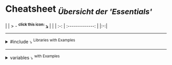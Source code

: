 <!-------------------------------------------------------- CHEAT SHEET -------------------------------------------------------->
# **Cheatsheet** *<sub>Übersicht der 'Essentials'</sub>*
|    |   > - <sup>**click this icon:</sup> [⤵](https://github.com/IxI-Enki/IxI-Enki/blob/main/.dev/documents/%5BC%5D%20Cheat%20Sheet.md)**  |   |
| :-: | :-------------: | |:-:|


---

<details>
  <summary> #include ⤵ <sup>Libraries with Examples</sup></summary>
   <!----------------------------------------------------------------------------------->
   <details><summary> stdio.h ⤵ <sup>Bibliothek stellt Funktionen für Ein- und Ausgabe (Input/Output) zur Verfügung</sup> </summary>
     
   ### **Input/Output:**
   - printf: Formatierte Ausgabe auf die Konsole  
   - scanf: Formatierte Eingabe von der Konsole  
   - getchar: Ein Zeichen von der Konsole einlesen  
   - putchar: Ein Zeichen auf die Konsole ausgeben  
   - puts: Eine Zeichenkette gefolgt von einem Zeilenumbruch ausgeben  
   - gets (veraltet und unsicher): Eine Zeichenkette von der Konsole einlesen  
   - fgets: Eine Zeichenkette von der Konsole einlesen (sicherer als gets)

   <sub><sup>
   ---
   </sup></sub>
   ### **Dateioperationen:**   
   - fopen: Eine Datei öffnen  
   - fclose: Eine Datei schließen  
   - fprintf: Formatierte Ausgabe in eine Datei  
   - fscanf: Formatierte Eingabe von einer Datei  
   - fgetc: Ein Zeichen aus einer Datei lesen  
   - fputc: Ein Zeichen in eine Datei schreiben  
   - fgets: Eine Zeichenkette aus einer Datei lesen  
   - fputs: Eine Zeichenkette in eine Datei schreiben  
   
   <sub><sup>
   ---
   </sup></sub>
   ### **Datei-Positionierung:**  
   - fseek: Die Position in einer Datei setzen  
   - ftell: Die aktuelle Position in einer Datei abrufen  
   - rewind: Die Position in eine Datei auf den Anfang setzen  
   
   <sub><sup>
   ---
   </sup></sub>
   ### **Eingabe/Ausgabe mit Zeichenketten:**  
   - sprintf: Formatierte Ausgabe in eine Zeichenkette  
   - sscanf: Formatierte Eingabe von einer Zeichenkette  

   <sub><sup>
   ---
   </sup></sub>
   ### **Fehlerbehandlung:**  
   - perror: Eine Fehlermeldung ausgeben, basierend auf der zuletzt aufgetretenen Fehlermeldung  
   - feof: Überprüfen, ob das Ende einer Datei erreicht wurde  
   - ferror: Überprüfen, ob ein Fehler beim Lesen/Schreiben aufgetreten ist  
   <sub><sup>
   ---
   </sup></sub>
   ### **Flushing:**  
   - fflush: Den Puffer (Buffer) für eine Datei leeren  

   <sub><sup>
   ---
   </sup></sub>
   ### **Standard-Datei-Zeiger:**  
   - stdin: Standard-Eingabe (Tastatur)  
   - stdout: Standard-Ausgabe (Bildschirm)  
   - stderr: Standard-Fehlerausgabe (Bildschirm)  

   <sub><sup>
   ---
   </sup></sub>
   *Dies ist keine vollständige Liste, aber sie enthält einige der grundlegenden Funktionen, die in der <stdio.h>-Bibliothek definiert sind. 
   Es ist wichtig zu beachten, dass einige Funktionen als veraltet gelten (wie gets) und aus Sicherheitsgründen vermieden werden sollten.
   Stattdessen sollten sicherere Alternativen wie fgets verwendet werden.*

   </details>
   
  <sub><sup>
  ---
  </sup></sub>
  <!----------------------------------------------------------------------------------->
  <details><summary> string.h ⤵ <sup>Bibliothekn zur string-Bearbeitung: </summary>

   ### **string:**
   - test
   - 

   
   </details>
</details>
    
<!--                        
//¯¯¯¯¯¯¯¯¯¯¯¯¯¯¯¯¯¯¯¯¯¯¯¯¯¯¯¯¯¯¯¯¯¯¯¯¯¯¯¯¯¯¯¯¯¯¯¯¯¯¯¯¯¯¯¯¯¯¯¯¯¯¯¯¯¯¯¯¯¯¯¯¯¯¯¯¯¯¯¯¯¯¯¯¯¯¯¯¯¯¯¯¯¯¯//  
#include <string.h>          //  String manipulation functions  
                             //  ->                 
//¯¯¯¯¯¯¯¯¯¯¯¯¯¯¯¯¯¯¯¯¯¯¯¯¯¯¯¯¯¯¯¯¯¯¯¯¯¯¯¯¯¯¯¯¯¯¯¯¯¯¯¯¯¯¯¯¯¯¯¯¯¯¯¯¯¯¯¯¯¯¯¯¯¯¯¯¯¯¯¯¯¯¯¯¯¯¯¯¯¯¯¯¯¯¯//  
#include <stdlib.h>          //  Standard Library functions:  
                             //  ->             malloc, free, rand, srand, exit,...  
//¯¯¯¯¯¯¯¯¯¯¯¯¯¯¯¯¯¯¯¯¯¯¯¯¯¯¯¯¯¯¯¯¯¯¯¯¯¯¯¯¯¯¯¯¯¯¯¯¯¯¯¯¯¯¯¯¯¯¯¯¯¯¯¯¯¯¯¯¯¯¯¯¯¯¯¯¯¯¯¯¯¯¯¯¯¯¯¯¯¯¯¯¯¯¯//  
#include <math.h>            //  Mathematical functions:  
                             //  ->             sqrt, pow, sin, cos, tan,...  
//¯¯¯¯¯¯¯¯¯¯¯¯¯¯¯¯¯¯¯¯¯¯¯¯¯¯¯¯¯¯¯¯¯¯¯¯¯¯¯¯¯¯¯¯¯¯¯¯¯¯¯¯¯¯¯¯¯¯¯¯¯¯¯¯¯¯¯¯¯¯¯¯¯¯¯¯¯¯¯¯¯¯¯¯¯¯¯¯¯¯¯¯¯¯¯//  
#include <ctype.h>           //  Character handling functions:  
                             //  ->             isalpha, isdigit, tolower, toupper,...  
//¯¯¯¯¯¯¯¯¯¯¯¯¯¯¯¯¯¯¯¯¯¯¯¯¯¯¯¯¯¯¯¯¯¯¯¯¯¯¯¯¯¯¯¯¯¯¯¯¯¯¯¯¯¯¯¯¯¯¯¯¯¯¯¯¯¯¯¯¯¯¯¯¯¯¯¯¯¯¯¯¯¯¯¯¯¯¯¯¯¯¯¯¯¯¯//  
#include <stdbool.h>         //  Boolean type and values:  
                             //  ->             true, false  
//¯¯¯¯¯¯¯¯¯¯¯¯¯¯¯¯¯¯¯¯¯¯¯¯¯¯¯¯¯¯¯¯¯¯¯¯¯¯¯¯¯¯¯¯¯¯¯¯¯¯¯¯¯¯¯¯¯¯¯¯¯¯¯¯¯¯¯¯¯¯¯¯¯¯¯¯¯¯¯¯¯¯¯¯¯¯¯¯¯¯¯¯¯¯¯//  
#include <stdint.h>          //  Standard integer types:  
                             //  ->             int8_t, uint16_t, int32_t,...  
//¯¯¯¯¯¯¯¯¯¯¯¯¯¯¯¯¯¯¯¯¯¯¯¯¯¯¯¯¯¯¯¯¯¯¯¯¯¯¯¯¯¯¯¯¯¯¯¯¯¯¯¯¯¯¯¯¯¯¯¯¯¯¯¯¯¯¯¯¯¯¯¯¯¯¯¯¯¯¯¯¯¯¯¯¯¯¯¯¯¯¯¯¯¯¯//  
#include <limits.h>          //  Implementation-defined constants:  
                             //  ->             INT_MAX, INT_MIN,...  
//¯¯¯¯¯¯¯¯¯¯¯¯¯¯¯¯¯¯¯¯¯¯¯¯¯¯¯¯¯¯¯¯¯¯¯¯¯¯¯¯¯¯¯¯¯¯¯¯¯¯¯¯¯¯¯¯¯¯¯¯¯¯¯¯¯¯¯¯¯¯¯¯¯¯¯¯¯¯¯¯¯¯¯¯¯¯¯¯¯¯¯¯¯¯¯//  
#include <float.h>           //  Implementation-defined constants for floating-point types:  
                             //  ->             FLT_MAX, FLT_MIN,...  
//¯¯¯¯¯¯¯¯¯¯¯¯¯¯¯¯¯¯¯¯¯¯¯¯¯¯¯¯¯¯¯¯¯¯¯¯¯¯¯¯¯¯¯¯¯¯¯¯¯¯¯¯¯¯¯¯¯¯¯¯¯¯¯¯¯¯¯¯¯¯¯¯¯¯¯¯¯¯¯¯¯¯¯¯¯¯¯¯¯¯¯¯¯¯¯//  
#include <assert.h>          //  Diagnostics:  
                             //  ->             assert  
//¯¯¯¯¯¯¯¯¯¯¯¯¯¯¯¯¯¯¯¯¯¯¯¯¯¯¯¯¯¯¯¯¯¯¯¯¯¯¯¯¯¯¯¯¯¯¯¯¯¯¯¯¯¯¯¯¯¯¯¯¯¯¯¯¯¯¯¯¯¯¯¯¯¯¯¯¯¯¯¯¯¯¯¯¯¯¯¯¯¯¯¯¯¯¯//  
#include <errno.h>           //  Error reporting:  
                             //  ->             errno  
//¯¯¯¯¯¯¯¯¯¯¯¯¯¯¯¯¯¯¯¯¯¯¯¯¯¯¯¯¯¯¯¯¯¯¯¯¯¯¯¯¯¯¯¯¯¯¯¯¯¯¯¯¯¯¯¯¯¯¯¯¯¯¯¯¯¯¯¯¯¯¯¯¯¯¯¯¯¯¯¯¯¯¯¯¯¯¯¯¯¯¯¯¯¯¯//  
#include <time.h>            //  Time and date functions:   
                             //  ->             time, localtime, strftime,...  
//¯¯¯¯¯¯¯¯¯¯¯¯¯¯¯¯¯¯¯¯¯¯¯¯¯¯¯¯¯¯¯¯¯¯¯¯¯¯¯¯¯¯¯¯¯¯¯¯¯¯¯¯¯¯¯¯¯¯¯¯¯¯¯¯¯¯¯¯¯¯¯¯¯¯¯¯¯¯¯¯¯¯¯¯¯¯¯¯¯¯¯¯¯¯¯//  
#include <stdarg.h>          //  Variable arguments:  
                             //  ->             va_start, va_arg, va_end,...  
//¯¯¯¯¯¯¯¯¯¯¯¯¯¯¯¯¯¯¯¯¯¯¯¯¯¯¯¯¯¯¯¯¯¯¯¯¯¯¯¯¯¯¯¯¯¯¯¯¯¯¯¯¯¯¯¯¯¯¯¯¯¯¯¯¯¯¯¯¯¯¯¯¯¯¯¯¯¯¯¯¯¯¯¯¯¯¯¯¯¯¯¯¯¯¯//  
#include <stddef.h>          //  Standard definitions:  
                             //  ->             NULL  
//¯¯¯¯¯¯¯¯¯¯¯¯¯¯¯¯¯¯¯¯¯¯¯¯¯¯¯¯¯¯¯¯¯¯¯¯¯¯¯¯¯¯¯¯¯¯¯¯¯¯¯¯¯¯¯¯¯¯¯¯¯¯¯¯¯¯¯¯¯¯¯¯¯¯¯¯¯¯¯¯¯¯¯¯¯¯¯¯¯¯¯¯¯¯¯//  
#include <signal.h>          //  Signal handling:  
                             //  ->             signal  
//¯¯¯¯¯¯¯¯¯¯¯¯¯¯¯¯¯¯¯¯¯¯¯¯¯¯¯¯¯¯¯¯¯¯¯¯¯¯¯¯¯¯¯¯¯¯¯¯¯¯¯¯¯¯¯¯¯¯¯¯¯¯¯¯¯¯¯¯¯¯¯¯¯¯¯¯¯¯¯¯¯¯¯¯¯¯¯¯¯¯¯¯¯¯¯//  
#include <setjmp.h>          //  Non-local jumps:  
                             //  ->             setjmp, longjmp  
//¯¯¯¯¯¯¯¯¯¯¯¯¯¯¯¯¯¯¯¯¯¯¯¯¯¯¯¯¯¯¯¯¯¯¯¯¯¯¯¯¯¯¯¯¯¯¯¯¯¯¯¯¯¯¯¯¯¯¯¯¯¯¯¯¯¯¯¯¯¯¯¯¯¯¯¯¯¯¯¯¯¯¯¯¯¯¯¯¯¯¯¯¯¯¯//  
#include <locale.h>          //  Localization:  
                             //  ->             setlocale  
//¯¯¯¯¯¯¯¯¯¯¯¯¯¯¯¯¯¯¯¯¯¯¯¯¯¯¯¯¯¯¯¯¯¯¯¯¯¯¯¯¯¯¯¯¯¯¯¯¯¯¯¯¯¯¯¯¯¯¯¯¯¯¯¯¯¯¯¯¯¯¯¯¯¯¯¯¯¯¯¯¯¯¯¯¯¯¯¯¯¯¯¯¯¯¯//  
#include <wchar.h>           //  Wide character functions:  
                             //  ->             wprintf, wscanf, wcslen,...  
//¯¯¯¯¯¯¯¯¯¯¯¯¯¯¯¯¯¯¯¯¯¯¯¯¯¯¯¯¯¯¯¯¯¯¯¯¯¯¯¯¯¯¯¯¯¯¯¯¯¯¯¯¯¯¯¯¯¯¯¯¯¯¯¯¯¯¯¯¯¯¯¯¯¯¯¯¯¯¯¯¯¯¯¯¯¯¯¯¯¯¯¯¯¯¯//  
#include <wctype.h>          //  Wide character classification and mapping functions:  
                             //  ->             iswalpha, towlower, towupper,...  
//¯¯¯¯¯¯¯¯¯¯¯¯¯¯¯¯¯¯¯¯¯¯¯¯¯¯¯¯¯¯¯¯¯¯¯¯¯¯¯¯¯¯¯¯¯¯¯¯¯¯¯¯¯¯¯¯¯¯¯¯¯¯¯¯¯¯¯¯¯¯¯¯¯¯¯¯¯¯¯¯¯¯¯¯¯¯¯¯¯¯¯¯¯¯¯//  
#include <fenv.h>            //  Floating-point environment:  
                             //  ->             feclearexcept, fegetround, feraiseexcept,...  
//¯¯¯¯¯¯¯¯¯¯¯¯¯¯¯¯¯¯¯¯¯¯¯¯¯¯¯¯¯¯¯¯¯¯¯¯¯¯¯¯¯¯¯¯¯¯¯¯¯¯¯¯¯¯¯¯¯¯¯¯¯¯¯¯¯¯¯¯¯¯¯¯¯¯¯¯¯¯¯¯¯¯¯¯¯¯¯¯¯¯¯¯¯¯¯//  
#include <inttypes.h>        //  Format conversion of integer types:  
                             //  ->             PRId32, PRIu64, SCNd16, SCNu8,...  
//¯¯¯¯¯¯¯¯¯¯¯¯¯¯¯¯¯¯¯¯¯¯¯¯¯¯¯¯¯¯¯¯¯¯¯¯¯¯¯¯¯¯¯¯¯¯¯¯¯¯¯¯¯¯¯¯¯¯¯¯¯¯¯¯¯¯¯¯¯¯¯¯¯¯¯¯¯¯¯¯¯¯¯¯¯¯¯¯¯¯¯¯¯¯¯//  
#include <iso646.h>          //  Alternative operator spellings:  
                             //  ->             and, or, not,...  
//¯¯¯¯¯¯¯¯¯¯¯¯¯¯¯¯¯¯¯¯¯¯¯¯¯¯¯¯¯¯¯¯¯¯¯¯¯¯¯¯¯¯¯¯¯¯¯¯¯¯¯¯¯¯¯¯¯¯¯¯¯¯¯¯¯¯¯¯¯¯¯¯¯¯¯¯¯¯¯¯¯¯¯¯¯¯¯¯¯¯¯¯¯¯¯//  
#include <stdalign.h>        //  Alignments:  
                             //  ->             alignas, alignof  
//¯¯¯¯¯¯¯¯¯¯¯¯¯¯¯¯¯¯¯¯¯¯¯¯¯¯¯¯¯¯¯¯¯¯¯¯¯¯¯¯¯¯¯¯¯¯¯¯¯¯¯¯¯¯¯¯¯¯¯¯¯¯¯¯¯¯¯¯¯¯¯¯¯¯¯¯¯¯¯¯¯¯¯¯¯¯¯¯¯¯¯¯¯¯¯//  
#include <stdatomic.h>       //  Atomic types:  
                             //  ->        atomic_flag, atomic_init, atomic_load, atomic_store,...  
//¯¯¯¯¯¯¯¯¯¯¯¯¯¯¯¯¯¯¯¯¯¯¯¯¯¯¯¯¯¯¯¯¯¯¯¯¯¯¯¯¯¯¯¯¯¯¯¯¯¯¯¯¯¯¯¯¯¯¯¯¯¯¯¯¯¯¯¯¯¯¯¯¯¯¯¯¯¯¯¯¯¯¯¯¯¯¯¯¯¯¯¯¯¯¯//  
#include <stdnoreturn.h>     //  No return function declaration:  
                             //  ->             noreturn  
//¯¯¯¯¯¯¯¯¯¯¯¯¯¯¯¯¯¯¯¯¯¯¯¯¯¯¯¯¯¯¯¯¯¯¯¯¯¯¯¯¯¯¯¯¯¯¯¯¯¯¯¯¯¯¯¯¯¯¯¯¯¯¯¯¯¯¯¯¯¯¯¯¯¯¯¯¯¯¯¯¯¯¯¯¯¯¯¯¯¯¯¯¯¯¯//  
#include <uchar.h>           //  UTF-16 and UTF-32 character utilities:  
                             //  ->             char16_t, char32_t, u16string, u32string,...  
//¯¯¯¯¯¯¯¯¯¯¯¯¯¯¯¯¯¯¯¯¯¯¯¯¯¯¯¯¯¯¯¯¯¯¯¯¯¯¯¯¯¯¯¯¯¯¯¯¯¯¯¯¯¯¯¯¯¯¯¯¯¯¯¯¯¯¯¯¯¯¯¯¯¯¯¯¯¯¯¯¯¯¯¯¯¯¯¯¯¯¯¯¯¯¯//  
#include <tgmath.h>          //  Type-generic math:  
                             //  ->             cabs, carg, cimag, creal,...  
//¯¯¯¯¯¯¯¯¯¯¯¯¯¯¯¯¯¯¯¯¯¯¯¯¯¯¯¯¯¯¯¯¯¯¯¯¯¯¯¯¯¯¯¯¯¯¯¯¯¯¯¯¯¯¯¯¯¯¯¯¯¯¯¯¯¯¯¯¯¯¯¯¯¯¯¯¯¯¯¯¯¯¯¯¯¯¯¯¯¯¯¯¯¯¯//  
#include <complex.h>         //  Complex arithmetic:  
                             //  ->             cabs, carg, cimag, creal, cexp, clog, cpow,...  
//¯¯¯¯¯¯¯¯¯¯¯¯¯¯¯¯¯¯¯¯¯¯¯¯¯¯¯¯¯¯¯¯¯¯¯¯¯¯¯¯¯¯¯¯¯¯¯¯¯¯¯¯¯¯¯¯¯¯¯¯¯¯¯¯¯¯¯¯¯¯¯¯¯¯¯¯¯¯¯¯¯¯¯¯¯¯¯¯¯¯¯¯¯¯¯//  
  -->
</details>


  ---

<details>
  <summary> variables ⤵ <sup>with Examples</sup> </summary>
    
- Ganzzahlige Typen  
    - **int** integerVariable = 42;  
      >  4-Byte-Ganzzahl (-2,147,483,648 bis 2,147,483,647)  
    - **short** shortVariable = 10;  
      >  2-Byte-Ganzzahl (-32,768 bis 32,767)  
    - **long** longVariable = 1234567890;  
      >  Mindestens 4-Byte-Ganzzahl (-2,147,483,648 bis 2,147,483,647)  
    - **long long** longLongVariable = 1234567890123456789LL;  
      >  Mindestens 8-Byte-Ganzzahl (-9,223,372,036,854,775,808 bis 9,223,372,036,854,775,807)  

- Gleitkommazahlen  
    - **float** floatVariable = 3.14f;
      >  4-Byte-Gleitkommazahl (1.2E-38 bis 3.4E+38 mit sechs Dezimalstellen Genauigkeit)  
    - **double** doubleVariable = 3.14159265359;  
      >  8-Byte-Gleitkommazahl (2.3E-308 bis 1.7E+308 mit 15 Dezimalstellen Genauigkeit)  

- Zeichen  
    - **char** charVariable = 'A';  
      > Einzelnes Zeichen (im Allgemeinen -128 bis 127 oder 0 bis 255, je nach Vorzeichen)  

- Vorzeichenlose Ganzzahlen  
    - **unsigned int** unsignedIntVariable = 100; 
      >  Vorzeichenlose 4-Byte-Ganzzahl (0 bis 4,294,967,295)  
    - **unsigned short** unsignedShortVariable = 200; 
      >  Vorzeichenlose 2-Byte-Ganzzahl (0 bis 65,535)  
    - **unsigned long** unsignedLongVariable = 300; 
      >  Mindestens 4-Byte vorzeichenlose Ganzzahl (0 bis 4,294,967,295)  
    - **unsigned long long** unsignedLongLongVariable = 400; 
      >  Mindestens 8-Byte vorzeichenlose Ganzzahl (0 bis 18,446,744,073,709,551,615)  

- Boolescher Typ  
    - **_Bool** boolVariable = 1;  
      >  Wahr (true) oder falsch (false)  

- Void-Typ (wird oft für Funktionen ohne Rückgabewert verwendet)  
    - **void** voidPointer;  
  
</details>


<!--  

<sub><sup>
---
</sup></sub>

